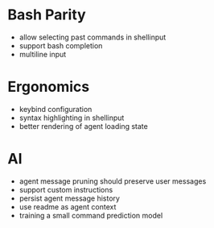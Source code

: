 # Bash Parity

- allow selecting past commands in shellinput
- support bash completion
- multiline input

# Ergonomics

- keybind configuration
- syntax highlighting in shellinput
- better rendering of agent loading state

# AI

- agent message pruning should preserve user messages
- support custom instructions
- persist agent message history
- use readme as agent context
- training a small command prediction model
